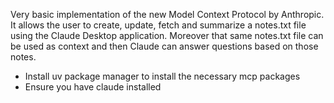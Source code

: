 Very basic implementation of the new Model Context Protocol by Anthropic. It allows the user to create, update, fetch and summarize a notes.txt file using the Claude Desktop application. Moreover that same notes.txt file can be used as context and then Claude can answer questions based on those notes.

- Install uv package manager to install the necessary mcp packages
- Ensure you have claude installed
